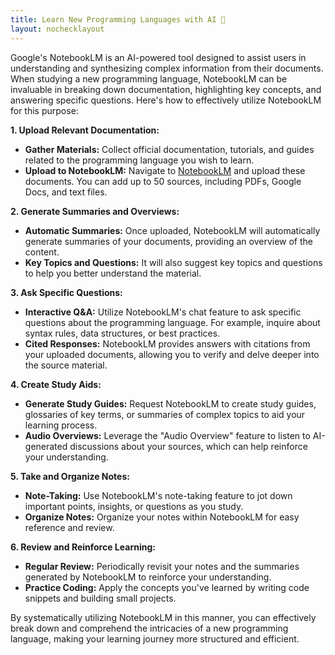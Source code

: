 ```yaml
---
title: Learn New Programming Languages with AI 🤖
layout: nochecklayout
---
```


Google's NotebookLM is an AI-powered tool designed to assist users in understanding and synthesizing complex information from their documents. When studying a new programming language, NotebookLM can be invaluable in breaking down documentation, highlighting key concepts, and answering specific questions. Here's how to effectively utilize NotebookLM for this purpose:

**1. Upload Relevant Documentation:**
   - **Gather Materials:** Collect official documentation, tutorials, and guides related to the programming language you wish to learn.
   - **Upload to NotebookLM:** Navigate to [NotebookLM](https://notebooklm.google.com/) and upload these documents. You can add up to 50 sources, including PDFs, Google Docs, and text files. 

**2. Generate Summaries and Overviews:**
   - **Automatic Summaries:** Once uploaded, NotebookLM will automatically generate summaries of your documents, providing an overview of the content.
   - **Key Topics and Questions:** It will also suggest key topics and questions to help you better understand the material. 

**3. Ask Specific Questions:**
   - **Interactive Q&A:** Utilize NotebookLM's chat feature to ask specific questions about the programming language. For example, inquire about syntax rules, data structures, or best practices.
   - **Cited Responses:** NotebookLM provides answers with citations from your uploaded documents, allowing you to verify and delve deeper into the source material. 

**4. Create Study Aids:**
   - **Generate Study Guides:** Request NotebookLM to create study guides, glossaries of key terms, or summaries of complex topics to aid your learning process.
   - **Audio Overviews:** Leverage the "Audio Overview" feature to listen to AI-generated discussions about your sources, which can help reinforce your understanding. 

**5. Take and Organize Notes:**
   - **Note-Taking:** Use NotebookLM's note-taking feature to jot down important points, insights, or questions as you study.
   - **Organize Notes:** Organize your notes within NotebookLM for easy reference and review. 

**6. Review and Reinforce Learning:**
   - **Regular Review:** Periodically revisit your notes and the summaries generated by NotebookLM to reinforce your understanding.
   - **Practice Coding:** Apply the concepts you've learned by writing code snippets and building small projects.

By systematically utilizing NotebookLM in this manner, you can effectively break down and comprehend the intricacies of a new programming language, making your learning journey more structured and efficient. 